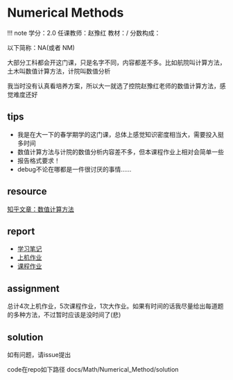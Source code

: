 # Numerical Methods

!!! note
    学分：2.0
    任课教师：赵豫红
    教材：/
    分数构成：


以下简称：NA(或者 NM)

大部分工科都会开这门课，只是名字不同，内容都差不多。比如航院叫计算方法，土木叫数值计算方法，计院叫数值分析

我当时没有认真看培养方案，所以大一就选了控院赵豫红老师的数值计算方法，感觉难度还好

## tips

- 我是在大一下的春学期学的这门课，总体上感觉知识密度相当大，需要投入挺多时间
- 数值计算方法与计院的数值分析内容差不多，但本课程作业上相对会简单一些
- 报告格式要求！
- debug不论在哪都是一件很讨厌的事情……

## resource

[知乎文章：数值计算方法](https://zhuanlan.zhihu.com/p/114297823)

## report

+ [学习笔记](Note.md)
+ [上机作业](Lab.md)
+ [课程作业](Homework.md)

## assignment

总计4次上机作业，5次课程作业，1次大作业。如果有时间的话我尽量给出每道题的多种方法，不过暂时应该是没时间了(悲)

## solution

如有问题，请issue提出

code在repo如下路径
docs/Math/Numerical_Method/solution
